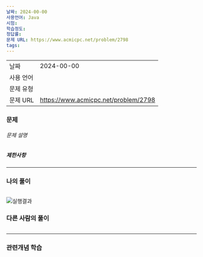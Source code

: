 ```yaml
---
날짜: 2024-00-00
사용언어: Java
시험: 
학습정도: 
정답률: 
문제 URL: https://www.acmicpc.net/problem/2798
tags:
---
```

|        |                                      |
| ------ | ------------------------------------ |
| 날짜     | 2024-00-00                           |
| 사용 언어  |                                      |
| 문제 유형  |                                      |
| 문제 URL | https://www.acmicpc.net/problem/2798 |



### 문제

###### 문제 설명


##### 제한사항


---

### 나의 풀이

```java

```

![실행결과](/assets/CodingTest/B.png)
### 다른 사람의 풀이

```java

```

---
### 관련개념 학습
